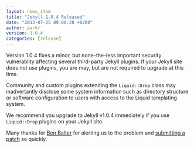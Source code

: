 ```yaml
---
layout: news_item
title: "Jekyll 1.0.4 Released"
date: "2013-07-25 09:08:38 +0200"
author: parkr
version: 1.0.4
categories: [release]
---
```


Version 1.0.4 fixes a minor, but none-the-less important security vulnerablity affecting several third-party Jekyll plugins. If your Jekyll site does not use plugins, you are may, but are not required to upgrade at this time.

Community and custom plugins extending the `Liquid::Drop` class may inadvertantly disclose some system information such as directory structure or software configuration to users with access to the Liquid templating system. 

We recommend you upgrade to Jekyll v1.0.4 immediately if you use `Liquid::Drop` plugins on your Jekyll site.

Many thanks for [Ben Balter](http://github.com/benbalter) for alerting us to the problem
and [submitting a patch][1349] so quickly.

[230]: https://github.com/Shopify/liquid/pull/230
[1349]: https://github.com/mojombo/jekyll/issues/1349
